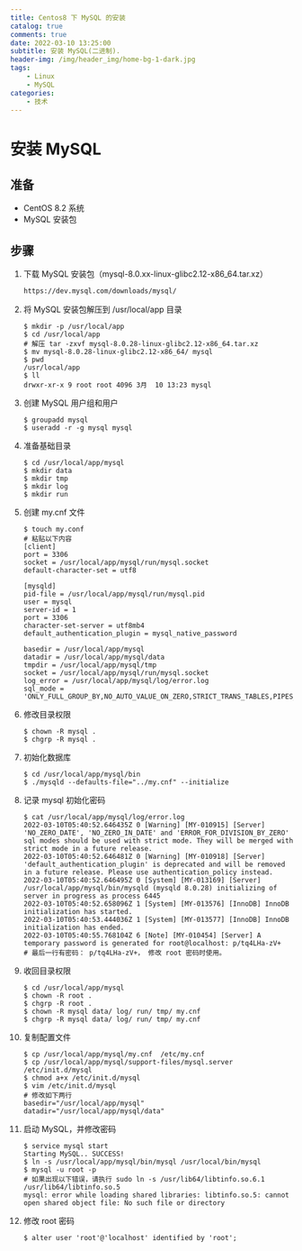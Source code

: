 ```yaml
---
title: Centos8 下 MySQL 的安装
catalog: true
comments: true
date: 2022-03-10 13:25:00
subtitle: 安装 MySQL(二进制).
header-img: /img/header_img/home-bg-1-dark.jpg
tags:
    - Linux
    - MySQL
categories:
    - 技术
---
```


# 安装 MySQL

## 准备

- CentOS 8.2 系统
- MySQL 安装包

## 步骤

1. 下载 MySQL 安装包（mysql-8.0.xx-linux-glibc2.12-x86_64.tar.xz）

   ```html
   https://dev.mysql.com/downloads/mysql/
   ```

2. 将 MySQL 安装包解压到 /usr/local/app 目录

   ```shell
   $ mkdir -p /usr/local/app
   $ cd /usr/local/app
   # 解压 tar -zxvf mysql-8.0.28-linux-glibc2.12-x86_64.tar.xz
   $ mv mysql-8.0.28-linux-glibc2.12-x86_64/ mysql
   $ pwd
   /usr/local/app
   $ ll
   drwxr-xr-x 9 root root 4096 3月  10 13:23 mysql
   ```

3. 创建 MySQL 用户组和用户

   ```shell
   $ groupadd mysql
   $ useradd -r -g mysql mysql
   ```

4. 准备基础目录

   ```shell
   $ cd /usr/local/app/mysql
   $ mkdir data
   $ mkdir tmp
   $ mkdir log
   $ mkdir run
   ```

5. 创建 my.cnf 文件

   ```shell
   $ touch my.conf
   # 粘贴以下内容
   [client]
   port = 3306
   socket = /usr/local/app/mysql/run/mysql.socket
   default-character-set = utf8
   
   [mysqld]
   pid-file = /usr/local/app/mysql/run/mysql.pid
   user = mysql
   server-id = 1
   port = 3306
   character-set-server = utf8mb4
   default_authentication_plugin = mysql_native_password
   
   basedir = /usr/local/app/mysql
   datadir = /usr/local/app/mysql/data
   tmpdir = /usr/local/app/mysql/tmp
   socket = /usr/local/app/mysql/run/mysql.socket
   log_error = /usr/local/app/mysql/log/error.log
   sql_mode = 'ONLY_FULL_GROUP_BY,NO_AUTO_VALUE_ON_ZERO,STRICT_TRANS_TABLES,PIPES_AS_CONCAT,ANSI_QUOTES'
   ```

6. 修改目录权限

   ```shell
   $ chown -R mysql .
   $ chgrp -R mysql .
   ```

7. 初始化数据库

   ```shell
   $ cd /usr/local/app/mysql/bin
   $ ./mysqld --defaults-file="../my.cnf" --initialize
   ```

8. 记录 mysql 初始化密码

   ```shell
   $ cat /usr/local/app/mysql/log/error.log
   2022-03-10T05:40:52.646435Z 0 [Warning] [MY-010915] [Server] 'NO_ZERO_DATE', 'NO_ZERO_IN_DATE' and 'ERROR_FOR_DIVISION_BY_ZERO' sql modes should be used with strict mode. They will be merged with strict mode in a future release.
   2022-03-10T05:40:52.646481Z 0 [Warning] [MY-010918] [Server] 'default_authentication_plugin' is deprecated and will be removed in a future release. Please use authentication_policy instead.
   2022-03-10T05:40:52.646495Z 0 [System] [MY-013169] [Server] /usr/local/app/mysql/bin/mysqld (mysqld 8.0.28) initializing of server in progress as process 6445
   2022-03-10T05:40:52.658096Z 1 [System] [MY-013576] [InnoDB] InnoDB initialization has started.
   2022-03-10T05:40:53.444036Z 1 [System] [MY-013577] [InnoDB] InnoDB initialization has ended.
   2022-03-10T05:40:55.768104Z 6 [Note] [MY-010454] [Server] A temporary password is generated for root@localhost: p/tq4LHa-zV+
   # 最后一行有密码： p/tq4LHa-zV+， 修改 root 密码时使用。
   ```

9. 收回目录权限

   ```shell
   $ cd /usr/local/app/mysql
   $ chown -R root .
   $ chgrp -R root .
   $ chown -R mysql data/ log/ run/ tmp/ my.cnf
   $ chgrp -R mysql data/ log/ run/ tmp/ my.cnf
   ```

10. 复制配置文件

    ```shell
    $ cp /usr/local/app/mysql/my.cnf  /etc/my.cnf
    $ cp /usr/local/app/mysql/support-files/mysql.server /etc/init.d/mysql
    $ chmod a+x /etc/init.d/mysql
    $ vim /etc/init.d/mysql 
    # 修改如下两行
    basedir="/usr/local/app/mysql"
    datadir="/usr/local/app/mysql/data"
    ```

11. 启动 MySQL，并修改密码

    ```shell
    $ service mysql start
    Starting MySQL.. SUCCESS!
    $ ln -s /usr/local/app/mysql/bin/mysql /usr/local/bin/mysql
    $ mysql -u root -p
    # 如果出现以下错误，请执行 sudo ln -s /usr/lib64/libtinfo.so.6.1 /usr/lib64/libtinfo.so.5
    mysql: error while loading shared libraries: libtinfo.so.5: cannot open shared object file: No such file or directory
    ```

12. 修改 root 密码

    ```shell
    $ alter user 'root'@'localhost' identified by 'root';
    ```

    
